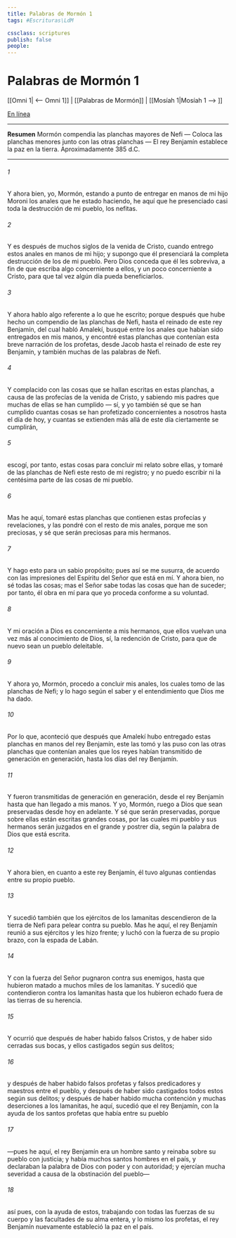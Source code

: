 ```yaml
---
title: Palabras de Mormón 1
tags: #Escrituras\LdM

cssclass: scriptures
publish: false
people:
---
```


# Palabras de Mormón 1
[[Omni 1| <-- Omni 1]] | [[Palabras de Mormón]] | [[Mosíah 1|Mosíah 1 --> ]]

[En línea](https://churchofjesuschrist.org/study/scriptures/bofm/w-of-m/1?lang=spa)

---
__Resumen__
Mormón compendia las planchas mayores de Nefi — Coloca las planchas menores junto con las otras planchas — El rey Benjamín establece la paz en la tierra. Aproximadamente 385 d.C.

---
###### 1 
Y ahora bien, yo, Mormón, estando a punto de entregar en manos de mi hijo Moroni los anales que he estado haciendo, he aquí que he presenciado casi toda la destrucción de mi pueblo, los nefitas.

###### 2 
Y es después de muchos siglos de la venida de Cristo, cuando entrego estos anales en manos de mi hijo; y supongo que él presenciará la completa destrucción de los de mi pueblo. Pero Dios conceda que él les sobreviva, a fin de que escriba algo concerniente a ellos, y un poco concerniente a Cristo, para que tal vez algún día pueda beneficiarlos.

###### 3 
Y ahora hablo algo referente a lo que he escrito; porque después que hube hecho un compendio de las planchas de Nefi, hasta el reinado de este rey Benjamín, del cual habló Amalekí, busqué entre los anales que habían sido entregados en mis manos, y encontré estas planchas que contenían esta breve narración de los profetas, desde Jacob hasta el reinado de este rey Benjamín, y también muchas de las palabras de Nefi.

###### 4 
Y complacido con las cosas que se hallan escritas en estas planchas, a causa de las profecías de la venida de Cristo, y sabiendo mis padres que muchas de ellas se han cumplido — sí, y yo también sé que se han cumplido cuantas cosas se han profetizado concernientes a nosotros hasta el día de hoy, y cuantas se extienden más allá de este día ciertamente se cumplirán,

###### 5 
escogí, por tanto, estas cosas para concluir mi relato sobre ellas, y tomaré de las planchas de Nefi este resto de mi registro; y no puedo escribir ni la centésima parte de las cosas de mi pueblo.

###### 6 
Mas he aquí, tomaré estas planchas que contienen estas profecías y revelaciones, y las pondré con el resto de mis anales, porque me son preciosas, y sé que serán preciosas para mis hermanos.

###### 7 
Y hago esto para un sabio propósito; pues así se me susurra, de acuerdo con las impresiones del Espíritu del Señor que está en mí. Y ahora bien, no sé todas las cosas; mas el Señor sabe todas las cosas que han de suceder; por tanto, él obra en mí para que yo proceda conforme a su voluntad.

###### 8 
Y mi oración a Dios es concerniente a mis hermanos, que ellos vuelvan una vez más al conocimiento de Dios, sí, la redención de Cristo, para que de nuevo sean un pueblo deleitable.

###### 9 
Y ahora yo, Mormón, procedo a concluir mis anales, los cuales tomo de las planchas de Nefi; y lo hago según el saber y el entendimiento que Dios me ha dado.

###### 10 
Por lo que, aconteció que después que Amalekí hubo entregado estas planchas en manos del rey Benjamín, este las tomó y las puso con las otras planchas que contenían anales que los reyes habían transmitido de generación en generación, hasta los días del rey Benjamín.

###### 11 
Y fueron transmitidas de generación en generación, desde el rey Benjamín hasta que han llegado a mis manos. Y yo, Mormón, ruego a Dios que sean preservadas desde hoy en adelante. Y sé que serán preservadas, porque sobre ellas están escritas grandes cosas, por las cuales mi pueblo y sus hermanos serán juzgados en el grande y postrer día, según la palabra de Dios que está escrita.

###### 12 
Y ahora bien, en cuanto a este rey Benjamín, él tuvo algunas contiendas entre su propio pueblo.

###### 13 
Y sucedió también que los ejércitos de los lamanitas descendieron de la tierra de Nefi para pelear contra su pueblo. Mas he aquí, el rey Benjamín reunió a sus ejércitos y les hizo frente; y luchó con la fuerza de su propio brazo, con la espada de Labán.

###### 14 
Y con la fuerza del Señor pugnaron contra sus enemigos, hasta que hubieron matado a muchos miles de los lamanitas. Y sucedió que contendieron contra los lamanitas hasta que los hubieron echado fuera de las tierras de su herencia.

###### 15 
Y ocurrió que después de haber habido falsos Cristos, y de haber sido cerradas sus bocas, y ellos castigados según sus delitos;

###### 16 
y después de haber habido falsos profetas y falsos predicadores y maestros entre el pueblo, y después de haber sido castigados todos estos según sus delitos; y después de haber habido mucha contención y muchas deserciones a los lamanitas, he aquí, sucedió que el rey Benjamín, con la ayuda de los santos profetas que había entre su pueblo

###### 17 
—pues he aquí, el rey Benjamín era un hombre santo y reinaba sobre su pueblo con justicia; y había muchos santos hombres en el país, y declaraban la palabra de Dios con poder y con autoridad; y ejercían mucha severidad a causa de la obstinación del pueblo—

###### 18 
así pues, con la ayuda de estos, trabajando con todas las fuerzas de su cuerpo y las facultades de su alma entera, y lo mismo los profetas, el rey Benjamín nuevamente estableció la paz en el país.

